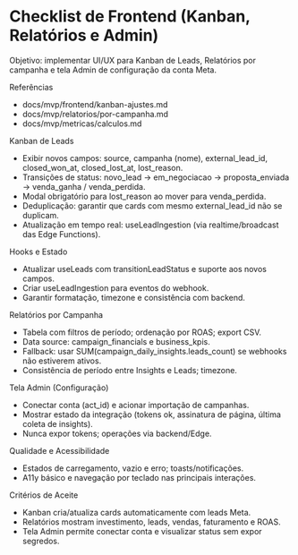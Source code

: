 # Checklist de Frontend (Kanban, Relatórios e Admin)

Objetivo: implementar UI/UX para Kanban de Leads, Relatórios por campanha e tela Admin de configuração da conta Meta.

Referências
- docs/mvp/frontend/kanban-ajustes.md
- docs/mvp/relatorios/por-campanha.md
- docs/mvp/metricas/calculos.md

Kanban de Leads
- Exibir novos campos: source, campanha (nome), external_lead_id, closed_won_at, closed_lost_at, lost_reason.
- Transições de status: novo_lead → em_negociacao → proposta_enviada → venda_ganha / venda_perdida.
- Modal obrigatório para lost_reason ao mover para venda_perdida.
- Deduplicação: garantir que cards com mesmo external_lead_id não se duplicam.
- Atualização em tempo real: useLeadIngestion (via realtime/broadcast das Edge Functions).

Hooks e Estado
- Atualizar useLeads com transitionLeadStatus e suporte aos novos campos.
- Criar useLeadIngestion para eventos do webhook.
- Garantir formatação, timezone e consistência com backend.

Relatórios por Campanha
- Tabela com filtros de período; ordenação por ROAS; export CSV.
- Data source: campaign_financials e business_kpis.
- Fallback: usar SUM(campaign_daily_insights.leads_count) se webhooks não estiverem ativos.
- Consistência de período entre Insights e Leads; timezone.

Tela Admin (Configuração)
- Conectar conta (act_id) e acionar importação de campanhas.
- Mostrar estado da integração (tokens ok, assinatura de página, última coleta de insights).
- Nunca expor tokens; operações via backend/Edge.

Qualidade e Acessibilidade
- Estados de carregamento, vazio e erro; toasts/notificações.
- A11y básico e navegação por teclado nas principais interações.

Critérios de Aceite
- Kanban cria/atualiza cards automaticamente com leads Meta.
- Relatórios mostram investimento, leads, vendas, faturamento e ROAS.
- Tela Admin permite conectar conta e visualizar status sem expor segredos.